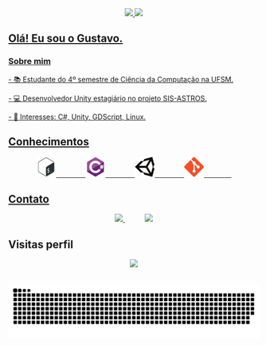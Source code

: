 
<div align="center">
  <a href="https://github.com/Guglis02">
  <img height="150em" src="https://github-readme-stats.vercel.app/api?username=Guglis02&show_icons=true&theme=dracula&include_all_commits=true&count_private=true"/>
  <img height="150em" src="https://github-readme-stats.vercel.app/api/top-langs/?username=Guglis02&layout=compact&langs_count=7&theme=dracula"/>
</div>

## Olá! Eu sou o Gustavo. 
  
### Sobre mim
<div style="display: inline_block"  >
<p> - 📚 Estudante do 4º semestre de Ciência da Computação na UFSM. </p>
<p> - 💻 Desenvolvedor Unity estagiário no projeto SIS-ASTROS. </p>
<p> - 🎯 Interesses: C#, Unity, GDScript, Linux. </p>   
  
  
</div>
    
## Conhecimentos
<div align="center">
    <img height="40" src="https://raw.githubusercontent.com/devicons/devicon/master/icons/bash/bash-original.svg">
    &nbsp;&nbsp;&nbsp;&nbsp;&nbsp;&nbsp;&nbsp;&nbsp;&nbsp;&nbsp;&nbsp;&nbsp;&nbsp;
    <img height="40" src="https://raw.githubusercontent.com/devicons/devicon/master/icons/csharp/csharp-original.svg">
    &nbsp;&nbsp;&nbsp;&nbsp;&nbsp;&nbsp;&nbsp;&nbsp;&nbsp;&nbsp;&nbsp;&nbsp;&nbsp;
    <img height="40" src="https://raw.githubusercontent.com/devicons/devicon/master/icons/unity/unity-original.svg">
    &nbsp;&nbsp;&nbsp;&nbsp;&nbsp;&nbsp;&nbsp;&nbsp;&nbsp;&nbsp;&nbsp;&nbsp;&nbsp;
    <img height="40" src="https://raw.githubusercontent.com/devicons/devicon/master/icons/git/git-original.svg">
    &nbsp;&nbsp;&nbsp;&nbsp;&nbsp;&nbsp;&nbsp;&nbsp;&nbsp;&nbsp;&nbsp;&nbsp;&nbsp;  
</div>
  
## Contato

<p align="center">
    <a href="mailto:gustavomf02@gmail.com">
        <img src="https://img.shields.io/badge/gmail-D14836?&style=for-the-badge&logo=gmail&logoColor=white&link=mailto:gustavomf02@gmail.com">
    </a>
    &nbsp;&nbsp;&nbsp;&nbsp;&nbsp;&nbsp;&nbsp;&nbsp;&nbsp;
    <a href="https://www.linkedin.com/in/gustavo-machado-de-freitas/">
        <img src="https://img.shields.io/badge/linkedin-%230077B5.svg?&style=for-the-badge&logo=linkedin&logoColor=white&link=https://www.linkedin.com/in/gustavo-machado-de-freitas/">
    </a>
    
</p>
   
</p>

<p align="center"> 

 ## Visitas perfil <br>
 <p align="center"> 
   <img alingn="center" src="https://profile-counter.glitch.me/Guglis02/count.svg" />
 </p>

</p>

##

<div> 

  ![Snake animation](https://github.com/Guglis02/Guglis02/blob/output/github-contribution-grid-snake.svg)
 
</div>
